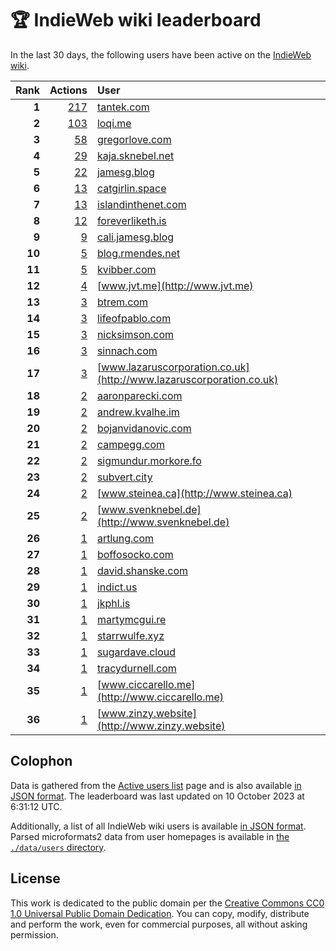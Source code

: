 # 🏆 IndieWeb wiki leaderboard

In the last 30 days, the following users have been active on the [IndieWeb wiki](https://indieweb.org).

| Rank | Actions | User |
|-----:|--------:|:-----|
| **1** | [217](https://indieweb.org/Special:Contributions/Tantek.com) | [tantek.com](http://tantek.com) |
| **2** | [103](https://indieweb.org/Special:Contributions/Loqi.me) | [loqi.me](http://loqi.me) |
| **3** | [58](https://indieweb.org/Special:Contributions/Gregorlove.com) | [gregorlove.com](http://gregorlove.com) |
| **4** | [29](https://indieweb.org/Special:Contributions/Kaja.sknebel.net) | [kaja.sknebel.net](http://kaja.sknebel.net) |
| **5** | [22](https://indieweb.org/Special:Contributions/Jamesg.blog) | [jamesg.blog](http://jamesg.blog) |
| **6** | [13](https://indieweb.org/Special:Contributions/Catgirlin.space) | [catgirlin.space](http://catgirlin.space) |
| **7** | [13](https://indieweb.org/Special:Contributions/Islandinthenet.com) | [islandinthenet.com](http://islandinthenet.com) |
| **8** | [12](https://indieweb.org/Special:Contributions/Foreverliketh.is) | [foreverliketh.is](http://foreverliketh.is) |
| **9** | [9](https://indieweb.org/Special:Contributions/Cali.jamesg.blog) | [cali.jamesg.blog](http://cali.jamesg.blog) |
| **10** | [5](https://indieweb.org/Special:Contributions/Blog.rmendes.net) | [blog.rmendes.net](http://blog.rmendes.net) |
| **11** | [5](https://indieweb.org/Special:Contributions/Kvibber.com) | [kvibber.com](http://kvibber.com) |
| **12** | [4](https://indieweb.org/Special:Contributions/Www.jvt.me) | [www.jvt.me](http://www.jvt.me) |
| **13** | [3](https://indieweb.org/Special:Contributions/Btrem.com) | [btrem.com](http://btrem.com) |
| **14** | [3](https://indieweb.org/Special:Contributions/Lifeofpablo.com) | [lifeofpablo.com](http://lifeofpablo.com) |
| **15** | [3](https://indieweb.org/Special:Contributions/Nicksimson.com) | [nicksimson.com](http://nicksimson.com) |
| **16** | [3](https://indieweb.org/Special:Contributions/Sinnach.com) | [sinnach.com](http://sinnach.com) |
| **17** | [3](https://indieweb.org/Special:Contributions/Www.lazaruscorporation.co.uk) | [www.lazaruscorporation.co.uk](http://www.lazaruscorporation.co.uk) |
| **18** | [2](https://indieweb.org/Special:Contributions/Aaronparecki.com) | [aaronparecki.com](http://aaronparecki.com) |
| **19** | [2](https://indieweb.org/Special:Contributions/Andrew.kvalhe.im) | [andrew.kvalhe.im](http://andrew.kvalhe.im) |
| **20** | [2](https://indieweb.org/Special:Contributions/Bojanvidanovic.com) | [bojanvidanovic.com](http://bojanvidanovic.com) |
| **21** | [2](https://indieweb.org/Special:Contributions/Campegg.com) | [campegg.com](http://campegg.com) |
| **22** | [2](https://indieweb.org/Special:Contributions/Sigmundur.morkore.fo) | [sigmundur.morkore.fo](http://sigmundur.morkore.fo) |
| **23** | [2](https://indieweb.org/Special:Contributions/Subvert.city) | [subvert.city](http://subvert.city) |
| **24** | [2](https://indieweb.org/Special:Contributions/Www.steinea.ca) | [www.steinea.ca](http://www.steinea.ca) |
| **25** | [2](https://indieweb.org/Special:Contributions/Www.svenknebel.de) | [www.svenknebel.de](http://www.svenknebel.de) |
| **26** | [1](https://indieweb.org/Special:Contributions/Artlung.com) | [artlung.com](http://artlung.com) |
| **27** | [1](https://indieweb.org/Special:Contributions/Boffosocko.com) | [boffosocko.com](http://boffosocko.com) |
| **28** | [1](https://indieweb.org/Special:Contributions/David.shanske.com) | [david.shanske.com](http://david.shanske.com) |
| **29** | [1](https://indieweb.org/Special:Contributions/Indict.us) | [indict.us](http://indict.us) |
| **30** | [1](https://indieweb.org/Special:Contributions/Jkphl.is) | [jkphl.is](http://jkphl.is) |
| **31** | [1](https://indieweb.org/Special:Contributions/Martymcgui.re) | [martymcgui.re](http://martymcgui.re) |
| **32** | [1](https://indieweb.org/Special:Contributions/Starrwulfe.xyz) | [starrwulfe.xyz](http://starrwulfe.xyz) |
| **33** | [1](https://indieweb.org/Special:Contributions/Sugardave.cloud) | [sugardave.cloud](http://sugardave.cloud) |
| **34** | [1](https://indieweb.org/Special:Contributions/Tracydurnell.com) | [tracydurnell.com](http://tracydurnell.com) |
| **35** | [1](https://indieweb.org/Special:Contributions/Www.ciccarello.me) | [www.ciccarello.me](http://www.ciccarello.me) |
| **36** | [1](https://indieweb.org/Special:Contributions/Www.zinzy.website) | [www.zinzy.website](http://www.zinzy.website) |


## Colophon

Data is gathered from the [Active users list](https://indieweb.org/Special:ActiveUsers) page and is also available [in JSON format](https://github.com/jgarber623/indieweb-wiki-leaderboard/blob/main/data/leaderboard.json). The leaderboard was last updated on 10 October 2023 at 6:31:12 UTC.

Additionally, a list of all IndieWeb wiki users is available [in JSON format](https://github.com/jgarber623/indieweb-wiki-leaderboard/blob/main/data/users.json). Parsed microformats2 data from user homepages is available in [the `./data/users` directory](https://github.com/jgarber623/indieweb-wiki-leaderboard/blob/main/data/users).

## License

This work is dedicated to the public domain per the [Creative Commons CC0 1.0 Universal Public Domain Dedication](https://creativecommons.org/publicdomain/zero/1.0/). You can copy, modify, distribute and perform the work, even for commercial purposes, all without asking permission.
